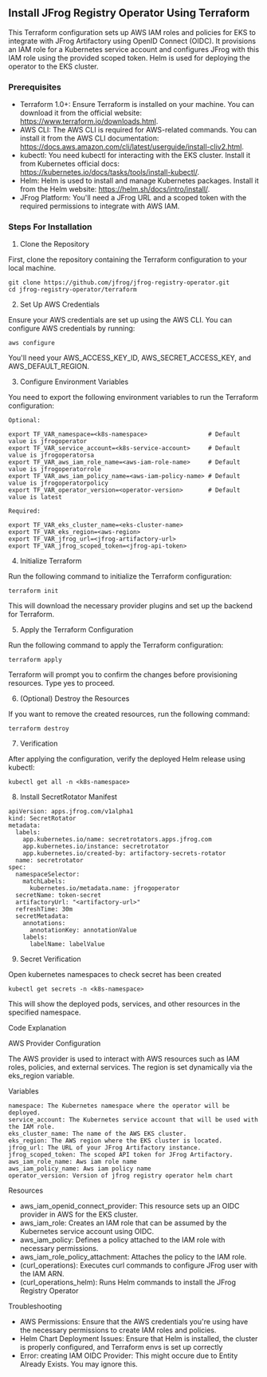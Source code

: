 ## Install JFrog Registry Operator Using Terraform

This Terraform configuration sets up AWS IAM roles and policies for EKS to integrate with JFrog Artifactory using OpenID Connect (OIDC). It provisions an IAM role for a Kubernetes service account and configures JFrog with this IAM role using the provided scoped token. Helm is used for deploying the operator to the EKS cluster.

### Prerequisites

- Terraform 1.0+: Ensure Terraform is installed on your machine. You can download it from the official website: https://www.terraform.io/downloads.html.
- AWS CLI: The AWS CLI is required for AWS-related commands. You can install it from the AWS CLI documentation: https://docs.aws.amazon.com/cli/latest/userguide/install-cliv2.html.
- kubectl: You need kubectl for interacting with the EKS cluster. Install it from Kubernetes official docs: https://kubernetes.io/docs/tasks/tools/install-kubectl/.
- Helm: Helm is used to install and manage Kubernetes packages. Install it from the Helm website: https://helm.sh/docs/intro/install/.
- JFrog Platform: You'll need a JFrog URL and a scoped token with the required permissions to integrate with AWS IAM.

### Steps For Installation

1. Clone the Repository

First, clone the repository containing the Terraform configuration to your local machine.

```
git clone https://github.com/jfrog/jfrog-registry-operator.git
cd jfrog-registry-operator/terraform
```

2. Set Up AWS Credentials

Ensure your AWS credentials are set up using the AWS CLI. You can configure AWS credentials by running:

`
aws configure
`

You'll need your AWS_ACCESS_KEY_ID, AWS_SECRET_ACCESS_KEY, and AWS_DEFAULT_REGION.

3. Configure Environment Variables

You need to export the following environment variables to run the Terraform configuration:

```
Optional:

export TF_VAR_namespace=<k8s-namespace>                 # Default value is jfrogoperator
export TF_VAR_service_account=<k8s-service-account>     # Default value is jfrogoperatorsa
export TF_VAR_aws_iam_role_name=<aws-iam-role-name>     # Default value is jfrogoperatorrole
export TF_VAR_aws_iam_policy_name=<aws-iam-policy-name> # Default value is jfrogoperatorpolicy
export TF_VAR_operator_version=<operator-version>       # Default value is latest

Required:

export TF_VAR_eks_cluster_name=<eks-cluster-name>
export TF_VAR_eks_region=<aws-region>
export TF_VAR_jfrog_url=<jfrog-artifactory-url>
export TF_VAR_jfrog_scoped_token=<jfrog-api-token>
```

4. Initialize Terraform

Run the following command to initialize the Terraform configuration:

`
terraform init
`

This will download the necessary provider plugins and set up the backend for Terraform.

5. Apply the Terraform Configuration

Run the following command to apply the Terraform configuration:

`
terraform apply
`

Terraform will prompt you to confirm the changes before provisioning resources. Type yes to proceed.

6. (Optional) Destroy the Resources

If you want to remove the created resources, run the following command:

`
terraform destroy
`

7. Verification

After applying the configuration, verify the deployed Helm release using kubectl:

`
kubectl get all -n <k8s-namespace>
`

8. Install SecretRotator Manifest

```
apiVersion: apps.jfrog.com/v1alpha1
kind: SecretRotator
metadata:
  labels:
    app.kubernetes.io/name: secretrotators.apps.jfrog.com
    app.kubernetes.io/instance: secretrotator
    app.kubernetes.io/created-by: artifactory-secrets-rotator
  name: secretrotator
spec:
  namespaceSelector:
    matchLabels:
      kubernetes.io/metadata.name: jfrogoperator
  secretName: token-secret
  artifactoryUrl: "<artifactory-url>"
  refreshTime: 30m
  secretMetadata:
    annotations:
      annotationKey: annotationValue
    labels:
      labelName: labelValue
```

9. Secret Verification

Open kubernetes namespaces to check secret has been created

`
kubectl get secrets -n <k8s-namespace>
`

This will show the deployed pods, services, and other resources in the specified namespace.

Code Explanation

AWS Provider Configuration

The AWS provider is used to interact with AWS resources such as IAM roles, policies, and external services. The region is set dynamically via the eks_region variable.

Variables

```
namespace: The Kubernetes namespace where the operator will be deployed.
service_account: The Kubernetes service account that will be used with the IAM role.
eks_cluster_name: The name of the AWS EKS cluster.
eks_region: The AWS region where the EKS cluster is located.
jfrog_url: The URL of your JFrog Artifactory instance.
jfrog_scoped_token: The scoped API token for JFrog Artifactory.
aws_iam_role_name: Aws iam role name
aws_iam_policy_name: Aws iam policy name
operator_version: Version of jfrog registry operator helm chart
```

Resources
 - aws_iam_openid_connect_provider: This resource sets up an OIDC provider in AWS for the EKS cluster.
 - aws_iam_role: Creates an IAM role that can be assumed by the Kubernetes service account using OIDC.
 - aws_iam_policy: Defines a policy attached to the IAM role with necessary permissions.
 - aws_iam_role_policy_attachment: Attaches the policy to the IAM role.
 - (curl_operations): Executes curl commands to configure JFrog user with the IAM ARN.
 - (curl_operations_helm): Runs Helm commands to install the JFrog Registry Operator

Troubleshooting

 - AWS Permissions: Ensure that the AWS credentials you're using have the necessary permissions to create IAM roles and policies.
 - Helm Chart Deployment Issues: Ensure that Helm is installed, the cluster is properly configured, and Terraform envs is set up correctly
 - Error: creating IAM OIDC Provider: This might occure due to Entity Already Exists. You may ignore this.
